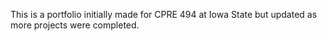 This is a portfolio initially made for CPRE 494 at Iowa State but updated as more projects were completed.
